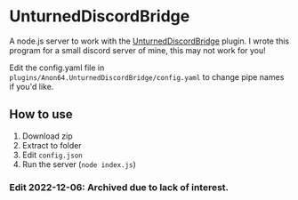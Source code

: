 # UnturnedDiscordBridge
A node.js server to work with the [UnturnedDiscordBridge](https://www.nuget.org/packages/UnturnedDiscordBridge/) plugin.
I wrote this program for a small discord server of mine, this may not work for you!

Edit the config.yaml file in `plugins/Anon64.UnturnedDiscordBridge/config.yaml` to change pipe names if you'd like.

## How to use
1. Download zip
2. Extract to folder
3. Edit `config.json`
4. Run the server (`node index.js`)

### Edit 2022-12-06: Archived due to lack of interest.
